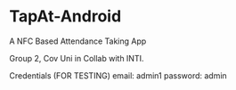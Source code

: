 # TapAt-Android
A NFC Based Attendance Taking App

Group 2, Cov Uni in Collab with INTI. 


Credentials (FOR TESTING)
email: admin1
password: admin
